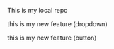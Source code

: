 <p>This is my local repo</p>
<p>this is my new feature (dropdown)</p>
<p>this is my new feature (button)</p>
